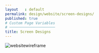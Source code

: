 ```yaml
---
layout   : default
permalink: design/website/screen-designs/
published: true
# Custom Page Variables
# ─────────────────────
title: Screen Designs
---
```

![websitewireframe](/1718-nmd3-project-heyvaert-tackaert/assets/img/websitewireframe2.png "websitewireframe")